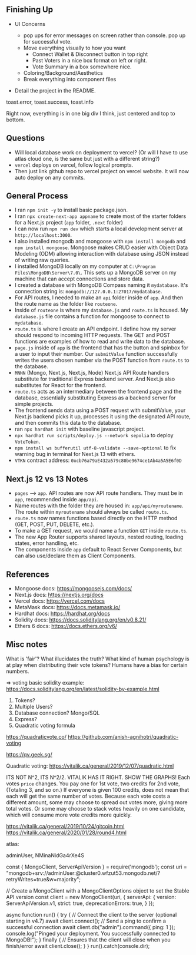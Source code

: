 ## Finishing Up
- UI Concerns
    - pop ups for error messages on screen rather than console. pop up for successful vote.
    - Move everything visually to how you want
        - Connect Wallet & Disconnect button in top right
        - Past Voters in a nice box format on left or right.
        - Vote Summary in a box somewhere nice.
    - Coloring/Background/Aesthetics
    - Break everything into component files

- Detail the project in the README.

toast.error, toast.success, toast.info

Right now, everything is in one big div I think, just centered and top to bottom.




## Questions
- Will local database work on deployment to vercel? (Or will I have to use atlas cloud one, is the same but just with a different string?)
- `vercel` deploys on vercel, follow logical prompts.
- Then just link github repo to vercel project on vercel website. It will now auto deploy on any commits.




## General Process
- I ran `npm init -y` to install basic package.json.
- I ran `npx create-next-app appname` to create most of the starter folders for a Next.js project (`app` folder, `.next` folder)
- I can now run `npm run dev` which starts a local development server at `http://localhost:3000`. 
- I also installed mongodb and mongoose with `npm install mongodb` and `npm install mongoose`. Mongoose makes CRUD easier with Object Data Modeling (ODM) allowing interaction with database using JSON instead of writing raw queries.
- I installed MongoDB locally on my computer at `C:\Program Files\MongoDB\Server\7.0\`. This sets up a MongoDB server on my machine that can accept connections and store data.
- I created a database with MongoDB Compass naming it `mydatabase`. It's connection string is: `mongodb://127.0.0.1:27017/mydatabase`.
- For API routes, I needed to make an `api` folder inside of `app`. And then the route name as the folder like `routeone`. 
- Inside of `routeone` is where my `database.js` and `route.ts` is housed. My `database.js` file contains a function for mongoose to connect to `mydatabase`.
- `route.ts` is where I create an API endpoint. I define how my server should respond to incoming HTTP requests. The GET and POST functions are examples of how to read and write data to the database.
- `page.js` inside of `app` is the frontend that has the button and spinbox for a user to input their number. Our `submitValue` function successfully writes the users chosen number via the POST function from `route.ts` to the database.
- `MNNN` (Mongo, Next.js, Next.js, Node) Next.js API Route handlers substitute for traditional Express backend server. And Next.js also substitutes for React for the frontend.
- `route.ts` acts as an intermediary between the frontend page and the database, essentially substituting Express as a backend server for simple projects.
- The frontend sends data using a POST request with submitValue, your Next.js backend picks it up, processes it using the designated API route, and then commits this data to the database.
- ran `npx hardhat init` with baseline javascript project.
- `npx hardhat run scripts/deploy.js --network sepolia` to deploy `VoteToken`.
- `npm install ws bufferutil utf-8-validate --save-optional` to fix warning bug in terminal for Next.js 13 with ethers.
- `VTKN` contract address: `0xcb76a79aE432a579c80be9674ce1Ab4a5A5E6f0D`


## Next.js 12 vs 13 Notes
- `pages` --> `app`. API routes are now API route handlers. They must be in `app`, recommended inside `app/api`.
- Name routes with the folder they are housed in: `app/api/myroutename`. The route within `myroutename` should always be called `route.ts`.
- `route.ts` now names functions based directly on the HTTP method (GET, POST, PUT, DELETE, etc.).
- To make a GET request, we would name a function `GET` inside `route.ts`.
- The new App Router supports shared layouts, nested routing, loading states, error handling, etc.
- The components inside `app` default to React Server Components, but can also use/declare them as Client Components. 


## References
- Mongoose docs: https://mongoosejs.com/docs/
- Next.js docs: https://nextjs.org/docs
- Vercel docs: https://vercel.com/docs
- MetaMask docs: https://docs.metamask.io/
- Hardhat docs: https://hardhat.org/docs
- Solidity docs: https://docs.soliditylang.org/en/v0.8.21/
- Ethers 6 docs: https://docs.ethers.org/v6/



## Misc notes

What is 'fair'?
What illucidates the truth?
What kind of human psychology is at play when distributing their vote tokens?
Humans have a bias for certain numbers.

=> voting basic solidity example: https://docs.soliditylang.org/en/latest/solidity-by-example.html

1. Tokens?
2. Multiple Users?
3. Database connection? Mongo/SQL
4. Express?
5. Quadratic voting formula

https://quadraticvote.co/
https://github.com/anish-agnihotri/quadratic-voting

https://qv.geek.sg/

Quadratic voting: 
https://vitalik.ca/general/2019/12/07/quadratic.html

ITS NOT N^2, ITS N^2/2. VITALIK HAS IT RIGHT. SHOW THE GRAPHS!
Each votes `price` changes. You pay one for 1st vote, two credits for 2nd vote, (Totaling 3, and so on.)
If everyone is given 100 credits, does not mean that each will get the same number of votes.
Because each vote costs a different amount, some may choose to spread out votes more, giving more total votes.
Or some may choose to stack votes heavily on one candidate, which will consume more vote credits more quickly.

https://vitalik.ca/general/2019/10/24/gitcoin.html
https://vitalik.ca/general/2020/01/28/round4.html




atlas:

adminUser, NMinaNidGa4rXe4S


const { MongoClient, ServerApiVersion } = require('mongodb');
const uri = "mongodb+srv://adminUser:<password>@cluster0.wfzut53.mongodb.net/?retryWrites=true&w=majority";

// Create a MongoClient with a MongoClientOptions object to set the Stable API version
const client = new MongoClient(uri, {
  serverApi: {
    version: ServerApiVersion.v1,
    strict: true,
    deprecationErrors: true,
  }
});

async function run() {
  try {
    // Connect the client to the server	(optional starting in v4.7)
    await client.connect();
    // Send a ping to confirm a successful connection
    await client.db("admin").command({ ping: 1 });
    console.log("Pinged your deployment. You successfully connected to MongoDB!");
  } finally {
    // Ensures that the client will close when you finish/error
    await client.close();
  }
}
run().catch(console.dir);
